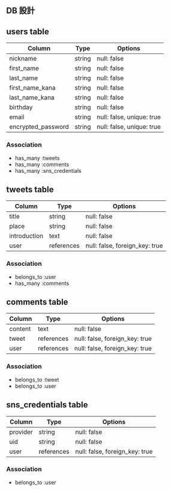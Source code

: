 ## DB 設計

## users table

| Column             | Type                | Options                   |
|--------------------|---------------------|---------------------------|
| nickname           | string              | null: false               |
| first_name         | string              | null: false               |
| last_name          | string              | null: false               |
| first_name_kana    | string              | null: false               |
| last_name_kana     | string              | null: false               |
| birthday           | string              | null: false               |
| email              | string              | null: false, unique: true |
| encrypted_password | string              | null: false, unique: true |

### Association

* has_many :tweets
* has_many :comments
* has_many :sns_credentials

## tweets table

| Column             | Type                | Options                        |
|--------------------|---------------------|--------------------------------|
| title              | string              | null: false                    |
| place              | string              | null: false                    |
| introduction       | text                | null: false                    |
| user               | references          | null: false, foreign_key: true |

### Association

- belongs_to :user
- has_many :comments

## comments table

| Column      | Type       | Options                        |
|-------------|------------|--------------------------------|
| content     | text       | null: false                    |
| tweet       | references | null: false, foreign_key: true |
| user        | references | null: false, foreign_key: true |

### Association

- belongs_to :tweet
- belongs_to :user

## sns_credentials table

| Column             | Type                | Options                        |
|--------------------|---------------------|--------------------------------|
| provider           | string              | null: false                    |
| uid                | string              | null: false                    |
| user               | references          | null: false, foreign_key: true |

### Association

- belongs_to :user